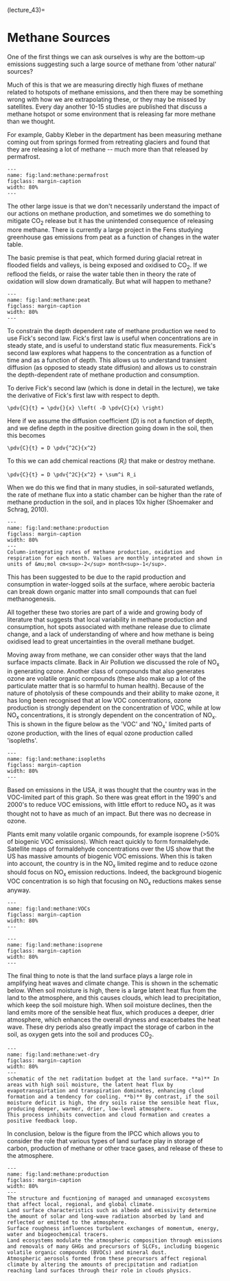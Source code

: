 (lecture_43)=
# Methane Sources

One of the first things we can ask ourselves is why are the bottom-up
emissions suggesting such a large source of methane from 'other natural'
sources?

Much of this is that we are measuring
directly high fluxes of methane related to hotspots of methane
emissions, and then there may be something wrong with how we are
extrapolating these, or they may be missed by satellites. Every day
another 10-15 studies are published that discuss a methane hotspot or
some environment that is releasing far more methane than we thought.

For example, Gabby Kleber in the department has been measuring methane
coming out from springs formed from retreating glaciers and found that
they are releasing a lot of methane -- much more than that released by
permafrost.

```{figure} figures/image1.png
---
name: fig:land:methane:permafrost
figclass: margin-caption
width: 80%
---
```

The other large issue is that we don't necessarily understand the impact
of our actions on methane production, and sometimes we do something to
mitigate CO<sub>2</sub> release but it has the unintended consequence of
releasing more methane. There is currently a large project in the Fens
studying greenhouse gas emissions from peat as a function of changes in
the water table.

The basic premise is that peat, which formed during glacial retreat in
flooded fields and valleys, is being exposed and oxidised to CO<sub>2</sub>.
If we reflood the fields, or raise the water table then in theory the rate
of oxidation will slow down dramatically. But what will happen to
methane?

```{figure} figures/image2.png
---
name: fig:land:methane:peat
figclass: margin-caption
width: 80%
---
````

To constrain the depth dependent rate of methane production we need to
use Fick's second law. Fick's first law is useful when concentrations
are in steady state, and is useful to understand static flux
measurements. Fick's second law explores what happens to the
concentration as a function of time and as a function of depth. This
allows us to understand transient diffusion (as opposed to steady state
diffusion) and allows us to constrain the depth-dependent rate of
methane production and consumption.

To derive Fick's second law (which is done in detail in the lecture), we
take the derivative of Fick's first law with respect to depth.

```{math}
\pdv{C}{t} = \pdv{}{x} \left( -D \pdv{C}{x} \right)
```

Here if we assume the diffusion coefficient ($D$) is not a function of
depth, and we define depth in the positive direction going down in the
soil, then this becomes


```{math}
\pdv{C}{t} = D \pdv{^2C}{x^2}
```

To this we can add chemical reactions ($R_i$) that make or destroy methane.

```{math}
\pdv{C}{t} = D \pdv{^2C}{x^2} + \sum^i R_i
```

When we do this we find that in many studies, in soil-saturated
wetlands, the rate of methane flux into a static chamber can be higher
than the rate of methane production in the soil, and in places 10x
higher (Shoemaker and Schrag, 2010).

```{figure} figures/image3.png
---
name: fig:land:methane:production
figclass: margin-caption
width: 80%
---
Column-integrating rates of methane production, oxidation and respiration for each month. Values are monthly integrated and shown in units of &mu;mol cm<sup>-2</sup> month<sup>-1</sup>.
```

This has been suggested to be due to the rapid production and
consumption in water-logged soils at the surface, where aerobic bacteria
can break down organic matter into small compounds that can fuel
methanogenesis.

All together these two stories are part of a wide and growing body of
literature that suggests that local variability in methane production
and consumption, hot spots associated with methane release due to
climate change, and a lack of understanding of where and how methane is
being oxidised lead to great uncertainties in the overall methane
budget.

Moving away from methane, we can consider other ways that the land
surface impacts climate. Back in Air Pollution we discussed the role of
NO<sub>x</sub> in generating ozone. Another class of compounds that also generates
ozone are volatile organic compounds (these also make up a lot of the
particulate matter that is so harmful to human health). Because of the
nature of photolysis of these compounds and their ability to make ozone,
it has long been recognised that at low VOC concentrations, ozone
production is strongly dependent on the concentration of VOC, while at
low NO<sub>x</sub> concentrations, it is strongly dependent on the concentration of
NO<sub>x</sub>. This is shown in the figure below as the 'VOC' and 'NO<sub>x</sub>' limited
parts of ozone production, with the lines of equal ozone production
called 'isopleths'.

```{figure} figures/image4.png
---
name: fig:land:methane:isopleths
figclass: margin-caption
width: 80%
---
```

Based on emissions in the USA, it was thought that the country was in
the VOC-limited part of this graph. So there was great effort in the
1990's and 2000's to reduce VOC emissions, with little effort to reduce
NO<sub>x</sub> as it was thought not to have as much of an impact. But there was no
decrease in ozone.

Plants emit many volatile organic compounds, for example isoprene (\>50%
of biogenic VOC emissions). Which react quickly to form formaldehyde.
Satellite maps of formaldehyde concentrations over the US show that the
US has massive amounts of biogenic VOC emissions. When this is taken
into account, the country is in the NO<sub>x</sub> limited regime and to reduce
ozone should focus on NO<sub>x</sub> emission reductions. Indeed, the background
biogenic VOC concentration is so high that focusing on NO<sub>x</sub> reductions
makes sense anyway.

```{figure} figures/image5.png
---
name: fig:land:methane:VOCs
figclass: margin-caption
width: 80%
---
```
```{figure} figures/image6.png
---
name: fig:land:methane:isoprene
figclass: margin-caption
width: 80%
---
```
The final thing to note is that the land surface plays a large role in
amplifying heat waves and climate change. This is shown in the schematic
below. When soil moisture is high, there is a large latent heat flux
from the land to the atmosphere, and this causes clouds, which lead to
precipitation, which keep the soil moisture high. When soil moisture
declines, then the land emits more of the sensible heat flux, which
produces a deeper, drier atmosphere, which enhances the overall dryness
and exacerbates the heat wave. These dry periods also greatly impact the
storage of carbon in the soil, as oxygen gets into the soil and produces
CO<sub>2</sub>.


```{figure} figures/image7.png
---
name: fig:land:methane:wet-dry
figclass: margin-caption
width: 80%
---
schematic of the net raditation budget at the land surface. **a)** In areas with high soil moisture, the latent heat flux by evapotranspirtation and transpiration dominates, enhancing cloud formation and a tendency for cooling. **b)** By contrast, if the soil moisture deficit is high, the dry soils raise the sensible heat flux, producing deeper, warmer, drier, low-level atmosphere.
This process inhibits convection and cloud formation and creates a positive feedback loop.
```

In conclusion, below is the figure from the IPCC which allows you to
consider the role that various types of land surface play in storage of
carbon, production of methane or other trace gases, and release of these to the atmosphere.


```{figure} figures/image8.png
---
name: fig:land:methane:production
figclass: margin-caption
width: 80%
---
The structure and fucntioning of managed and unmanaged excosystems that affect local, regional, and global climate.
Land surface characteristics such as albedo and emissivity determine the amount of solar and long-wave radiation absorbed by land and reflected or emitted to the atmosphere.
Surface roughness influences turbulent exchanges of momentum, energy, water and biogeochemical tracers.
Land ecosystems modulate the atmospheric composition through emissions and removals of many GHGs and precursors of SLCFs, including biogenic volatile organic compounds (BVOCs) and mineral dust.
Atmospheric aerosols formed from these precursors affect regional climate by altering the amounts of precipitation and radiation reaching land surfaces through their role in clouds physics.
```
